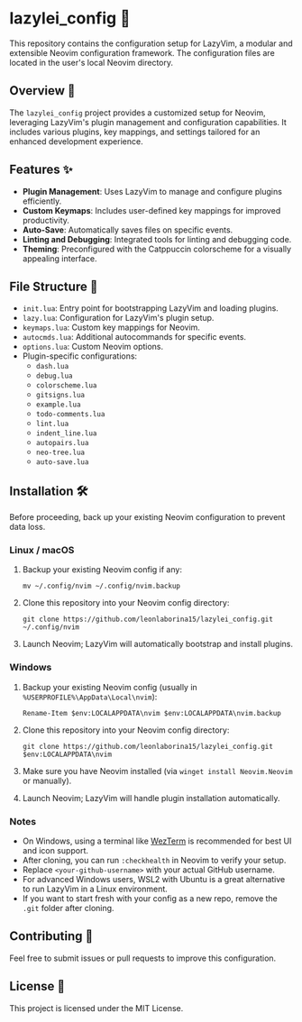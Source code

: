 # lazylei_config 🚀

This repository contains the configuration setup for LazyVim, a modular and extensible Neovim configuration framework. The configuration files are located in the user's local Neovim directory.

## Overview 📖

The `lazylei_config` project provides a customized setup for Neovim, leveraging LazyVim's plugin management and configuration capabilities. It includes various plugins, key mappings, and settings tailored for an enhanced development experience.

## Features ✨

-   **Plugin Management**: Uses LazyVim to manage and configure plugins efficiently.
-   **Custom Keymaps**: Includes user-defined key mappings for improved productivity.
-   **Auto-Save**: Automatically saves files on specific events.
-   **Linting and Debugging**: Integrated tools for linting and debugging code.
-   **Theming**: Preconfigured with the Catppuccin colorscheme for a visually appealing interface.

## File Structure 📂

-   `init.lua`: Entry point for bootstrapping LazyVim and loading plugins.
-   `lazy.lua`: Configuration for LazyVim's plugin setup.
-   `keymaps.lua`: Custom key mappings for Neovim.
-   `autocmds.lua`: Additional autocommands for specific events.
-   `options.lua`: Custom Neovim options.
-   Plugin-specific configurations:
    -   `dash.lua`
    -   `debug.lua`
    -   `colorscheme.lua`
    -   `gitsigns.lua`
    -   `example.lua`
    -   `todo-comments.lua`
    -   `lint.lua`
    -   `indent_line.lua`
    -   `autopairs.lua`
    -   `neo-tree.lua`
    -   `auto-save.lua`

## Installation 🛠️

Before proceeding, back up your existing Neovim configuration to prevent data loss.

### Linux / macOS

1.  Backup your existing Neovim config if any:

    ```
    mv ~/.config/nvim ~/.config/nvim.backup
    ```
2.  Clone this repository into your Neovim config directory:

    ```
    git clone https://github.com/leonlaborina15/lazylei_config.git ~/.config/nvim
    ```
3.  Launch Neovim; LazyVim will automatically bootstrap and install plugins.

### Windows

1.  Backup your existing Neovim config (usually in `%USERPROFILE%\AppData\Local\nvim`):

    ```
    Rename-Item $env:LOCALAPPDATA\nvim $env:LOCALAPPDATA\nvim.backup
    ```
2.  Clone this repository into your Neovim config directory:

    ```
    git clone https://github.com/leonlaborina15/lazylei_config.git $env:LOCALAPPDATA\nvim
    ```
3.  Make sure you have Neovim installed (via `winget install Neovim.Neovim` or manually).
4.  Launch Neovim; LazyVim will handle plugin installation automatically.

### Notes

-   On Windows, using a terminal like [WezTerm](https://wezfurlong.org/wezterm/) is recommended for best UI and icon support.
-   After cloning, you can run `:checkhealth` in Neovim to verify your setup.
-   Replace `<your-github-username>` with your actual GitHub username.
-   For advanced Windows users, WSL2 with Ubuntu is a great alternative to run LazyVim in a Linux environment.
-   If you want to start fresh with your config as a new repo, remove the `.git` folder after cloning.

## Contributing 🤝

Feel free to submit issues or pull requests to improve this configuration.

## License 📜

This project is licensed under the MIT License.
